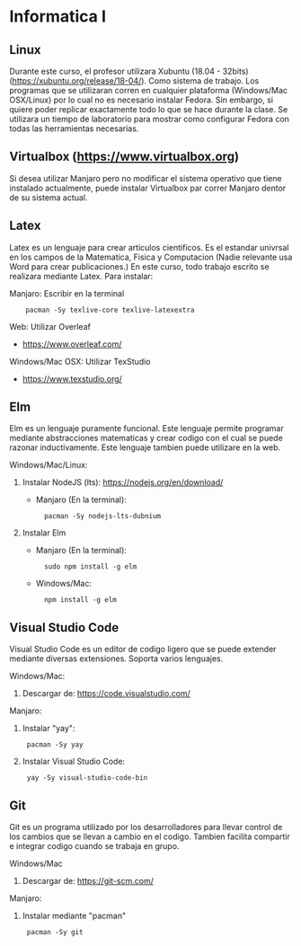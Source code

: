 # Informatica I

## Linux

Durante este curso, el profesor utilizara Xubuntu (18.04 - 32bits) (https://xubuntu.org/release/18-04/).
Como sistema de trabajo. Los programas que se utilizaran corren en cualquier plataforma (Windows/Mac OSX/Linux)
por lo cual no es necesario instalar Fedora. Sin embargo, si quiere poder replicar exactamente todo lo que
se hace durante la clase. Se utilizara un tiempo de laboratorio para mostrar como configurar Fedora con
todas las herramientas necesarias.

## Virtualbox (https://www.virtualbox.org)

Si desea utilizar Manjaro pero no modificar el sistema operativo que tiene instalado actualmente,
puede instalar Virtualbox par correr Manjaro dentor de su sistema actual.

## Latex

Latex es un lenguaje para crear articulos cientificos. Es el estandar univrsal en los campos de
la Matematica, Fisica y Computacion (Nadie relevante usa Word para crear publicaciones.) En este
curso, todo trabajo escrito se realizara mediante Latex. Para instalar:

Manjaro: Escribir en la terminal
        
        pacman -Sy texlive-core texlive-latexextra

Web: Utilizar Overleaf
* https://www.overleaf.com/

Windows/Mac OSX: Utilizar TexStudio
* https://www.texstudio.org/

## Elm

Elm es un lenguaje puramente funcional. Este lenguaje permite programar mediante abstracciones
matematicas y crear codigo con el cual se puede razonar inductivamente. Este lenguaje tambien
puede utilizare en la web.

Windows/Mac/Linux:

1. Instalar NodeJS (lts): https://nodejs.org/en/download/
    * Manjaro (En la terminal):
    
            pacman -Sy nodejs-lts-dubnium

2. Instalar Elm
    * Manjaro (En la terminal):
    
            sudo npm install -g elm

    * Windows/Mac:
        
            npm install -g elm

## Visual Studio Code

Visual Studio Code es un editor de codigo ligero que se puede extender mediante
diversas extensiones. Soporta varios lenguajes.

Windows/Mac:
    
1. Descargar de: https://code.visualstudio.com/

Manjaro:

1. Instalar "yay":
  
        pacman -Sy yay
  
2. Instalar Visual Studio Code:
  
        yay -Sy visual-studio-code-bin

## Git

Git es un programa utilizado por los desarrolladores para llevar control de
los cambios que se llevan a cambio en el codigo. Tambien facilita compartir
e integrar codigo cuando se trabaja en grupo.

Windows/Mac

1. Descargar de: https://git-scm.com/

Manjaro:

1. Instalar mediante "pacman"

        pacman -Sy git